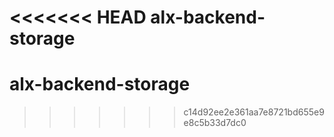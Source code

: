 <<<<<<< HEAD
alx-backend-storage
=======
# alx-backend-storage
>>>>>>> c14d92ee2e361aa7e8721bd655e9e8c5b33d7dc0

